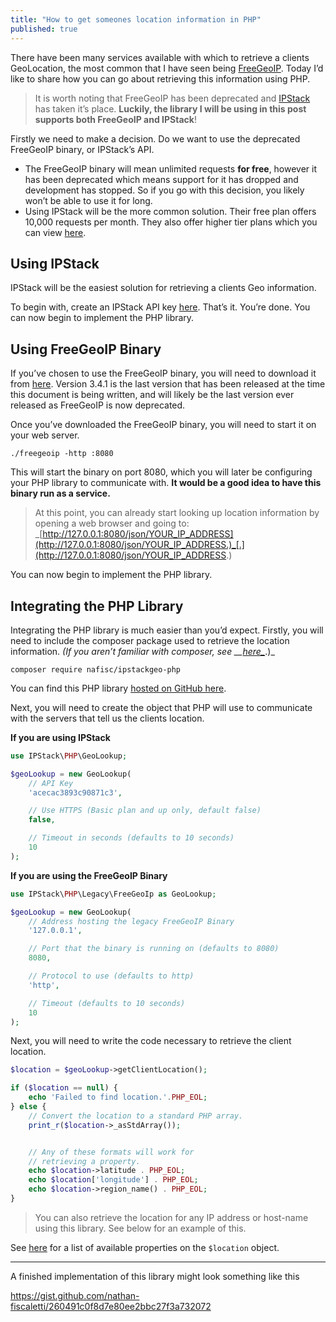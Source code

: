 ```yaml
---
title: "How to get someones location information in PHP"
published: true
---
```


There have been many services available with which to retrieve a clients GeoLocation, the most common that I have seen being [FreeGeoIP](https://github.com/fiorix/freegeoip). Today I’d like to share how you can go about retrieving this information using PHP.

> It is worth noting that FreeGeoIP has been deprecated and [IPStack](https://ipstack.com) has taken it’s place. **Luckily, the library I will be using in this post supports both FreeGeoIP and IPStack**!

Firstly we need to make a decision. Do we want to use the deprecated FreeGeoIP binary, or IPStack’s API.

  * The FreeGeoIP binary will mean unlimited requests **for free**, however it has been deprecated which means support for it has dropped and development has stopped. So if you go with this decision, you likely won’t be able to use it for long.
  * Using IPStack will be the more common solution. Their free plan offers 10,000 requests per month. They also offer higher tier plans which you can view [here](https://ipstack.com/product).

## Using IPStack

IPStack will be the easiest solution for retrieving a clients Geo information.

To begin with, create an IPStack API key [here](https://ipstack.com/product). That’s it. You’re done. You can now begin to implement the PHP library.

## Using FreeGeoIP Binary

If you’ve chosen to use the FreeGeoIP binary, you will need to download it from [here](https://github.com/fiorix/freegeoip/releases). Version 3.4.1 is the last version that has been released at the time this document is being written, and will likely be the last version ever released as FreeGeoIP is now deprecated.

Once you’ve downloaded the FreeGeoIP binary, you will need to start it on your web server.

```shell
./freegeoip -http :8080
```

This will start the binary on port 8080, which you will later be configuring your PHP library to communicate with. **It would be a good idea to have this binary run as a service.**

> At this point, you can already start looking up location information by opening a web browser and going to: _[http://127.0.0.1:8080/json/YOUR_IP_ADDRESS](http://127.0.0.1:8080/json/YOUR_IP_ADDRESS.)_[.](http://127.0.0.1:8080/json/YOUR_IP_ADDRESS.)

You can now begin to implement the PHP library.

## Integrating the PHP Library

Integrating the PHP library is much easier than you’d expect. Firstly, you will need to include the composer package used to retrieve the location information. _(If you aren’t familiar with composer, see __[here_](https://getcomposer.org/doc/01-basic-usage.md)_.)_

```shell
composer require nafisc/ipstackgeo-php
```

You can find this PHP library [hosted on GitHub here](https://github.com/nathan-fiscaletti/ipstackgeo-php).

Next, you will need to create the object that PHP will use to communicate with the servers that tell us the clients location.

**If you are using IPStack**

```php        
use IPStack\PHP\GeoLookup;

$geoLookup = new GeoLookup(
    // API Key
    'acecac3893c90871c3',

    // Use HTTPS (Basic plan and up only, default false)
    false,

    // Timeout in seconds (defaults to 10 seconds)
    10
);
```

**If you are using the FreeGeoIP Binary**

```php 
use IPStack\PHP\Legacy\FreeGeoIp as GeoLookup;

$geoLookup = new GeoLookup(
    // Address hosting the legacy FreeGeoIP Binary
    '127.0.0.1',

    // Port that the binary is running on (defaults to 8080)
    8080,

    // Protocol to use (defaults to http)
    'http',

    // Timeout (defaults to 10 seconds)
    10
);
```

Next, you will need to write the code necessary to retrieve the client location.
    
```php
$location = $geoLookup->getClientLocation();

if ($location == null) {
    echo 'Failed to find location.'.PHP_EOL;
} else {
    // Convert the location to a standard PHP array.
    print_r($location->_asStdArray());


    // Any of these formats will work for
    // retrieving a property.
    echo $location->latitude . PHP_EOL;
    echo $location['longitude'] . PHP_EOL;
    echo $location->region_name() . PHP_EOL;
}
```

> You can also retrieve the location for any IP address or host-name using this library. See below for an example of this.

See [here](https://github.com/nathan-fiscaletti/ipstackgeo-php/blob/v1.3/src/IPStack/Location.php) for a list of available properties on the `$location` object.

---

A finished implementation of this library might look something like this

https://gist.github.com/nathan-fiscaletti/260491c0f8d7e80ee2bbc27f3a732072